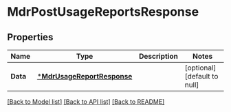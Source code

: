 # MdrPostUsageReportsResponse

## Properties
Name | Type | Description | Notes
------------ | ------------- | ------------- | -------------
**Data** | [***MdrUsageReportResponse**](MdrUsageReportResponse.md) |  | [optional] [default to null]

[[Back to Model list]](../README.md#documentation-for-models) [[Back to API list]](../README.md#documentation-for-api-endpoints) [[Back to README]](../README.md)

